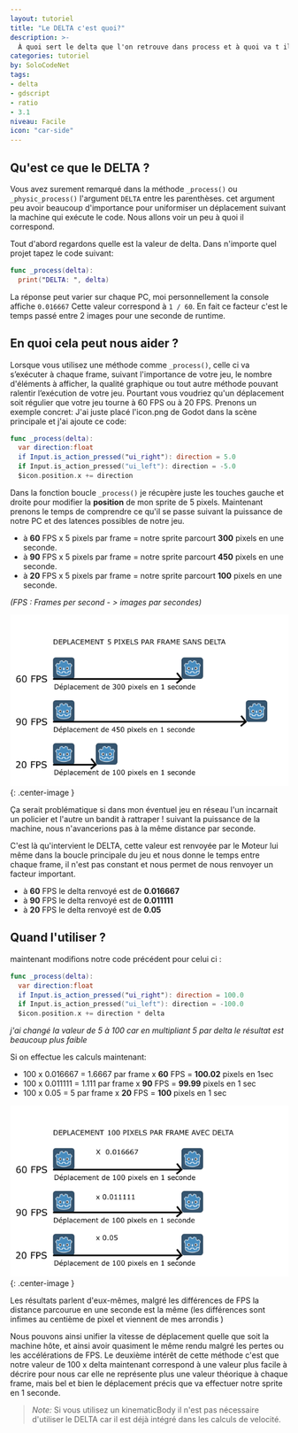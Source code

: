 ```yaml
---
layout: tutoriel
title: "Le DELTA c'est quoi?"
description: >-
  À quoi sert le delta que l'on retrouve dans process et à quoi va t il nous servir dans nos jeux
categories: tutoriel
by: SoloCodeNet
tags:
- delta
- gdscript
- ratio
- 3.1
niveau: Facile
icon: "car-side"
---
```


## Qu'est ce que le DELTA ?

Vous avez surement remarqué dans la méthode `_process()` ou `_physic_process()` l'argument `DELTA` entre les parenthèses. cet argument peu avoir beaucoup d'importance pour uniformiser un déplacement suivant la machine qui exécute le code. Nous allons voir un peu à quoi il correspond.


Tout d'abord regardons quelle est la valeur de delta. 
Dans n'importe quel projet tapez le code suivant:
```swift
func _process(delta):
  print("DELTA: ", delta)
```
La réponse peut varier sur chaque PC, moi personnellement la console affiche `0.016667`
Cette valeur correspond à `1 / 60`. En fait ce facteur c'est le temps passé entre 2 images pour une seconde de runtime. 

## En quoi cela peut nous aider ? 
Lorsque vous utilisez une méthode comme `_process()`, celle ci va s’exécuter à chaque frame, suivant l'importance de votre jeu, le nombre d'éléments à afficher, la qualité graphique ou tout autre méthode pouvant ralentir l’exécution de votre jeu. Pourtant vous voudriez qu'un déplacement soit régulier que votre jeu tourne à 60 FPS ou à 20 FPS. Prenons un exemple concret: 
J'ai juste placé l'icon.png de Godot dans la scène principale et j'ai ajoute ce code:

```swift
func _process(delta):
  var direction:float
  if Input.is_action_pressed("ui_right"): direction = 5.0
  if Input.is_action_pressed("ui_left"): direction = -5.0
  $icon.position.x += direction
```
Dans la fonction boucle `_process()` je récupère juste les touches gauche et droite pour modifier la **position** de mon sprite de 5 pixels. 
Maintenant prenons le temps de comprendre ce qu'il se passe suivant la puissance de notre PC et des latences possibles de notre jeu.
- à **60** FPS x 5 pixels par frame = notre sprite parcourt **300** pixels en une seconde.
- à **90** FPS x 5 pixels par frame = notre sprite parcourt **450** pixels en une seconde.
- à **20** FPS x 5 pixels par frame = notre sprite parcourt **100** pixels en une seconde.

*(FPS : Frames per second - > images par secondes)*

![without delta](/assets/img/tutoriel/2019-12-13-tutoriel-without-delta.png){: .center-image }

Ça serait problématique si dans mon éventuel jeu en réseau l'un incarnait un policier et l'autre un bandit à rattraper ! suivant la puissance de la machine, nous n'avancerions pas à la même distance par seconde. 

C'est là qu'intervient le DELTA, cette valeur est renvoyée par le Moteur lui même dans la boucle principale du jeu et nous donne le temps entre chaque frame, il n'est pas constant et nous permet de nous renvoyer un facteur important. 
- à **60** FPS le delta renvoyé est de **0.016667**
- à **90** FPS le delta renvoyé est de **0.011111**
- à **20** FPS le delta renvoyé est de **0.05**

## Quand l'utiliser ?
maintenant modifions notre code précédent pour celui ci :

```swift
func _process(delta):
  var direction:float
  if Input.is_action_pressed("ui_right"): direction = 100.0
  if Input.is_action_pressed("ui_left"): direction = -100.0
  $icon.position.x += direction * delta
```
*j'ai changé la valeur de 5 à 100 car en multipliant 5 par delta le résultat est beaucoup plus faible*

Si on effectue les calculs maintenant: 
- 100 x 0.016667 = 1.6667 par frame x **60** FPS = **100.02** pixels en 1sec 
- 100 x 0.011111 = 1.111  par frame  x **90** FPS = **99.99**  pixels en 1 sec
- 100 x 0.05 = 5  par frame x **20** FPS = **100** pixels en 1 sec 
  
![with delta](/assets/img/tutoriel/2019-12-13-tutoriel-with-delta.png){: .center-image }

Les résultats parlent d'eux-mêmes, malgré les différences de FPS la distance parcourue en une seconde est la même (les différences sont infimes au centième de pixel et viennent de mes arrondis ) 

Nous pouvons ainsi unifier la vitesse de déplacement quelle que soit la machine hôte, et ainsi avoir quasiment le même rendu malgré les pertes ou les accélérations de FPS.
Le deuxième intérêt de cette méthode c'est que notre valeur de 100 x delta maintenant correspond à une valeur plus facile à décrire pour nous car elle ne représente plus une valeur théorique à chaque frame, mais bel et bien le déplacement précis que va effectuer notre sprite en 1 seconde.


> *Note:*
> Si vous utilisez un kinematicBody il n'est pas nécessaire d'utiliser le DELTA car il est déjà intégré dans les calculs de velocité. 
